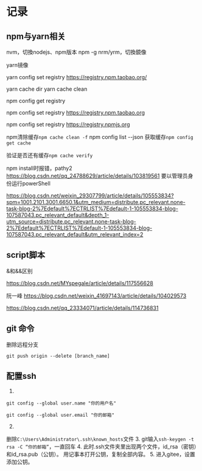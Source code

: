 # 记录
## npm与yarn相关

nvm，切換nodejs、npm版本
npm -g nrm/yrm，切換鏡像

yarn镜像

yarn config set registry https://registry.npm.taobao.org/

yarn cache dir
yarn cache clean

npm config get registry

npm config set registry https://registry.npm.taobao.org

npm config set registry https://registry.npmjs.org

npm清除缓存`npm cache clean -f`
npm config list --json
获取缓存`npm config get cache`

验证是否还有缓存`npm cache verify`

npm install时报错，pathy2
https://blog.csdn.net/qq_24788629/article/details/103819561
要以管理员身份运行powerShell

https://blog.csdn.net/weixin_29307799/article/details/105553834?spm=1001.2101.3001.6650.1&utm_medium=distribute.pc_relevant.none-task-blog-2%7Edefault%7ECTRLIST%7Edefault-1-105553834-blog-107587043.pc_relevant_default&depth_1-utm_source=distribute.pc_relevant.none-task-blog-2%7Edefault%7ECTRLIST%7Edefault-1-105553834-blog-107587043.pc_relevant_default&utm_relevant_index=2

## script脚本
&和&&区别

https://blog.csdn.net/MYspegale/article/details/117556628

阮一峰
https://blog.csdn.net/weixin_41697143/article/details/104029573

https://blog.csdn.net/qq_23334071/article/details/114736831

## git 命令
删除远程分支
```shell
git push origin --delete [branch_name]
```
## 配置ssh
1. 
```shell
git config --global user.name "你的用户名"

git config --global user.email "你的邮箱"
```
2. 
删除`C:\Users\Administrator\.ssh\known_hosts`文件
3. 
git输入`ssh-keygen -t rsa -C “你的邮箱”`，一直回车
4. 
此时.ssh文件夹里出现两个文件，id_rsa（密钥）和id_rsa.pub（公钥）。
用记事本打开公钥，复制全部内容。
5. 
进入gitee，设置添加公钥。
